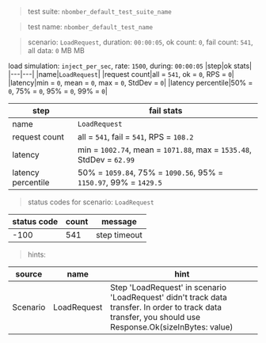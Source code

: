 > test suite: `nbomber_default_test_suite_name`

> test name: `nbomber_default_test_name`

> scenario: `LoadRequest`, duration: `00:00:05`, ok count: `0`, fail count: `541`, all data: `0` MB MB

load simulation: `inject_per_sec`, rate: `1500`, during: `00:00:05`
|step|ok stats|
|---|---|
|name|`LoadRequest`|
|request count|all = `541`, ok = `0`, RPS = `0`|
|latency|min = `0`, mean = `0`, max = `0`, StdDev = `0`|
|latency percentile|50% = `0`, 75% = `0`, 95% = `0`, 99% = `0`|

|step|fail stats|
|---|---|
|name|`LoadRequest`|
|request count|all = `541`, fail = `541`, RPS = `108.2`|
|latency|min = `1002.74`, mean = `1071.88`, max = `1535.48`, StdDev = `62.99`|
|latency percentile|50% = `1059.84`, 75% = `1090.56`, 95% = `1150.97`, 99% = `1429.5`|
> status codes for scenario: `LoadRequest`

|status code|count|message|
|---|---|---|
|-100|541|step timeout|

> hints:

|source|name|hint|
|---|---|---|
|Scenario|LoadRequest|Step 'LoadRequest' in scenario 'LoadRequest' didn't track data transfer. In order to track data transfer, you should use Response.Ok(sizeInBytes: value)|
